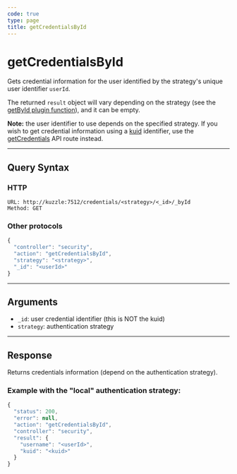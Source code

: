 ```yaml
---
code: true
type: page
title: getCredentialsById
---
```


# getCredentialsById

<SinceBadge version="1.0.0" />

Gets credential information for the user identified by the strategy's unique user identifier `userId`.

The returned `result` object will vary depending on the strategy (see the [getById plugin function](/core/1/plugins/essentials/strategies/#optional-getbyid-default)), and it can be empty.

**Note:** the user identifier to use depends on the specified strategy. If you wish to get credential information using a [kuid](/core/1/guide/guides/essentials/user-authentication/#kuzzle-user-identifier-kuid) identifier, use the [getCredentials](/core/1/api/api-reference/controller-security/get-credentials/) API route instead.

---

## Query Syntax

### HTTP

```http
URL: http://kuzzle:7512/credentials/<strategy>/<_id>/_byId
Method: GET
```

### Other protocols

```js
{
  "controller": "security",
  "action": "getCredentialsById",
  "strategy": "<strategy>",
  "_id": "<userId>"
}
```

---

## Arguments

- `_id`: user credential identifier (this is NOT the kuid)
- `strategy`: authentication strategy

---

## Response

Returns credentials information (depend on the authentication strategy).

### Example with the "local" authentication strategy:

```javascript
{
  "status": 200,
  "error": null,
  "action": "getCredentialsById",
  "controller": "security",
  "result": {
    "username": "<userId>",
    "kuid": "<kuid>"
  }
}
```
